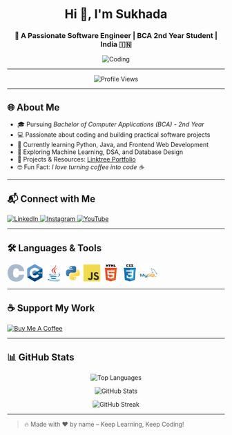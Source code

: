 <!-- 🎨 Custom Banner -->


<!-- ✨ Greetings -->
<h1 align="center">Hi 👋, I'm Sukhada </h1>
<h3 align="center">🚀 A Passionate Software Engineer | BCA 2nd Year Student | India 🇮🇳</h3>

<p align="center">
  <img src="https://user-images.githubusercontent.com/55389276/140866485-8fb1c876-9a8f-4d6a-98dc-08c4981eaf70.gif" alt="Coding" width="400"/>
</p>

---

<p align="center">
  <img src="https://komarev.com/ghpvc/?username=Shraddha&label=Profile%20Views&color=0e75b6&style=flat" alt="Profile Views"/>
</p>

---

## 🌐 About Me

- 🎓 Pursuing *Bachelor of Computer Applications (BCA) - 2nd Year*
- 💻 Passionate about coding and building practical software projects
- 🔭 Currently learning Python, Java, and Frontend Web Development
- 🌱 Exploring Machine Learning, DSA, and Database Design
- 📂 Projects & Resources: [Linktree Portfolio](https://linktr.ee/simplified_learner)
- 🤓 Fun Fact: *I love turning coffee into code ☕*

---

## 📬 Connect with Me

<p align="left">
  <a href="https://www.linkedin.com/in/www.linkedin.com/in/sukhada-pangu-1b2808333" target="_blank">
    <img src="https://img.shields.io/badge/-LinkedIn-blue?style=for-the-badge&logo=linkedin" alt="LinkedIn"/>
  </a>
  <a href="https://instagram.com/simplified_learner" target="_blank">
    <img src="https://img.shields.io/badge/-Instagram-E4405F?style=for-the-badge&logo=instagram&logoColor=white" alt="Instagram"/>
  </a>
  <a href="https://www.youtube.com/@YOURCHANNEL" target="_blank">
    <img src="https://img.shields.io/badge/-YouTube-red?style=for-the-badge&logo=youtube&logoColor=white" alt="YouTube"/>
  </a>
</p>

---

## 🛠️ Languages & Tools

<p align="left">
  <img src="https://raw.githubusercontent.com/devicons/devicon/master/icons/c/c-original.svg" alt="C" width="40" height="40"/>
  <img src="https://raw.githubusercontent.com/devicons/devicon/master/icons/cplusplus/cplusplus-original.svg" alt="C++" width="40" height="40"/>
  <img src="https://raw.githubusercontent.com/devicons/devicon/master/icons/java/java-original.svg" alt="Java" width="40" height="40"/>
  <img src="https://raw.githubusercontent.com/devicons/devicon/master/icons/python/python-original.svg" alt="Python" width="40" height="40"/>
  <img src="https://raw.githubusercontent.com/devicons/devicon/master/icons/javascript/javascript-original.svg" alt="JavaScript" width="40" height="40"/>
  <img src="https://raw.githubusercontent.com/devicons/devicon/master/icons/html5/html5-original-wordmark.svg" alt="HTML5" width="40" height="40"/>
  <img src="https://raw.githubusercontent.com/devicons/devicon/master/icons/css3/css3-original-wordmark.svg" alt="CSS3" width="40" height="40"/>
  <img src="https://raw.githubusercontent.com/devicons/devicon/master/icons/mysql/mysql-original-wordmark.svg" alt="MySQL" width="40" height="40"/>
</p>

---

## ☕ Support My Work

<p align="left">
  <a href="https://www.buymeacoffee.com/simplified" target="_blank">
    <img src="https://cdn.buymeacoffee.com/buttons/v2/default-yellow.png" height="50" width="210" alt="Buy Me A Coffee"/>
  </a>
</p>

---

## 📊 GitHub Stats

<p align="center">
  <img src="https://github-readme-stats.vercel.app/api/top-langs?username=name&show_icons=true&locale=en&layout=compact&theme=tokyonight" alt="Top Languages"/>
</p>

<p align="center">
  <img src="https://github-readme-stats.vercel.app/api?username=name&show_icons=true&locale=en&theme=tokyonight" alt="GitHub Stats"/>
</p>

<p align="center">
  <img src="https://github-readme-streak-stats.herokuapp.com/?user=name&theme=tokyonight" alt="GitHub Streak"/>
</p>

---

> 🔥 Made with ❤️ by name – Keep Learning, Keep Coding!





